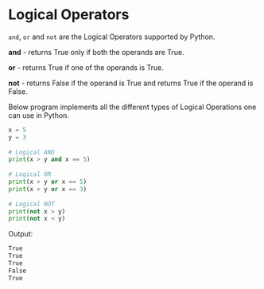 # Logical Operators

`and`, `or` and `not` are the Logical Operators supported by Python.

**and** - returns True only if both the operands are True.

**or** - returns True if one of the operands is True.

**not** - returns False if the operand is True and returns True if the operand is False.

Below program implements all the different types of Logical Operations one can use in Python.

```python
x = 5
y = 3
  
# Logical AND
print(x > y and x == 5)
  
# Logical OR
print(x > y or x == 5)
print(x > y or x == 3)
  
# Logical NOT
print(not x > y)
print(not x < y)
```

Output:

```txt
True
True
True
False
True
```
